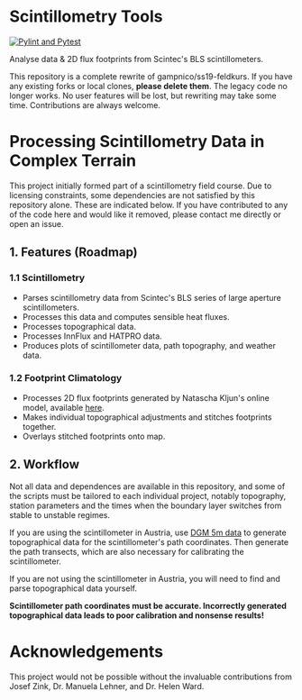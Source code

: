 # Scintillometry Tools

[![Pylint and Pytest](https://github.com/gampnico/scintillometry-tools/actions/workflows/python-app.yml/badge.svg?branch=main)](https://github.com/gampnico/scintillometry-tools/actions/workflows/python-app.yml)

Analyse data & 2D flux footprints from Scintec's BLS scintillometers.

This repository is a complete rewrite of gampnico/ss19-feldkurs. If you have any existing forks or local clones, **please delete them**. The legacy code no longer works. No user features will be lost, but rewriting may take some time. Contributions are always welcome.

# Processing Scintillometry Data in Complex Terrain

This project initially formed part of a scintillometry field course. Due to licensing constraints, some dependencies are not satisfied by this repository alone. These are indicated below. If you have contributed to any of the code here and would like it removed, please contact me directly or open an issue.

## 1. Features (Roadmap)

### 1.1 Scintillometry

- Parses scintillometry data from Scintec's BLS series of large aperture scintillometers.
- Processes this data and computes sensible heat fluxes.
- Processes topographical data.
- Processes InnFlux and HATPRO data.
- Produces plots of scintillometer data, path topography, and weather data.

### 1.2 Footprint Climatology 

- Processes 2D flux footprints generated by Natascha Kljun's online model, available [here](http://footprint.kljun.net/).
- Makes individual topographical adjustments and stitches footprints together.
- Overlays stitched footprints onto map.

## 2. Workflow

Not all data and dependences are available in this repository, and some of the scripts must be tailored to each individual project, notably topography, station parameters and the times when the boundary layer switches from stable to unstable regimes.

If you are using the scintillometer in Austria, use [DGM 5m data](https://www.data.gv.at/katalog/dataset/digitales-gelandemodell-des-landes-salzburg-5m) to generate topographical data for the scintillometer's path coordinates. Then generate the path transects, which are also necessary for calibrating the scintillometer.

If you are not using the scintillometer in Austria, you will need to find and parse topographical data yourself.

**Scintillometer path coordinates must be accurate. Incorrectly generated topographical data leads to poor calibration and nonsense results!**

# Acknowledgements

This project would not be possible without the invaluable contributions from Josef Zink, Dr. Manuela Lehner, and Dr. Helen Ward.
